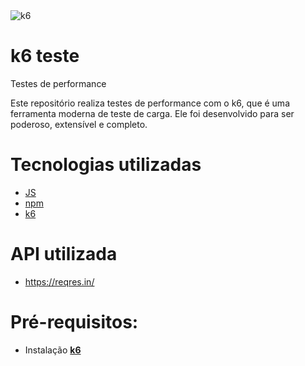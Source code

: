 <img src="https://a.fsdn.com/allura/s/load-impact/icon?1649215352?&w=90" alt="k6">

# k6 teste
Testes de performance

Este repositório realiza testes de performance com o k6, que é uma ferramenta moderna de teste de carga. Ele foi desenvolvido para ser poderoso, extensível e completo.

# Tecnologias utilizadas
- [JS](https://developer.mozilla.org/pt-BR/docs/Web/JavaScript) 
- [npm](https://www.npmjs.com/)
- [k6](https://k6.io/)

# API utilizada
- https://reqres.in/

# Pré-requisitos: 
- Instalação [**k6**](https://k6.io/docs/getting-started/installation/)



